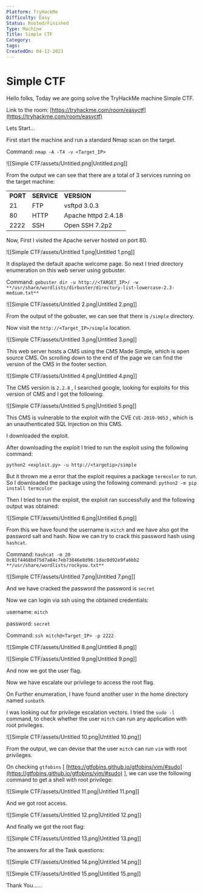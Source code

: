 ```yaml
---
Platform: TryHackMe
Difficulty: Easy
Status: Rooted/Finished
Type: Machine
Title: Simple CTF
Category: 
tags: 
CreatedOn: 04-12-2023
---
```

# Simple CTF

Hello folks, Today we are going solve the TryHackMe machine Simple CTF.

Link to the room: [https://tryhackme.com/room/easyctf](https://tryhackme.com/room/easyctf)

  

Lets Start…

First start the machine and run a standard Nmap scan on the target.

Command: `nmap -A -T4 -v <Target_IP>`

![[Simple CTF/assets/Untitled.png|Untitled.png]]

From the output we can see that there are a total of 3 services running on the target machine:

|   |   |   |
|---|---|---|
|**PORT**|**SERVICE**|**VERSION**|
|21|FTP|vsftpd 3.0.3|
|80|HTTP|Apache httpd 2.4.18|
|2222|SSH|Open SSH 7.2p2|

Now, First I visited the Apache server hosted on port 80.

![[Simple CTF/assets/Untitled 1.png|Untitled 1.png]]

It displayed the default apache welcome page. So next I tried directory enumeration on this web server using gobuster.

Command: `gobuster dir -u http://<TARGET_IP>/ -w` `**/usr/share/wordlists/dirbuster/directory-list-lowercase-2.3-medium.txt**`

![[Simple CTF/assets/Untitled 2.png|Untitled 2.png]]

From the output of the gobuster, we can see that there is `/simple` directory.

Now visit the `http://<Target_IP>/simple` location.

![[Simple CTF/assets/Untitled 3.png|Untitled 3.png]]

This web server hosts a CMS using the CMS Made Simple, which is open source CMS. On scrolling down to the end of the page we can find the version of the CMS in the footer section.

![[Simple CTF/assets/Untitled 4.png|Untitled 4.png]]

The CMS version is `2.2.8` , I searched google, looking for exploits for this version of CMS and I got the following:

![[Simple CTF/assets/Untitled 5.png|Untitled 5.png]]

This CMS is vulnerable to the exploit with the CVE `CVE-2019-9053` , which is an unauthenticated SQL Injection on this CMS.

I downloaded the exploit.

After downloading the exploit I tried to run the exploit using the following command:

`python2 <exploit.py> -u http://<targetip>/simple`

But it thrown me a error that the exploit requires a package `termcolor` to run. So I downloaded the package using the following command: `python2 -m pip install termcolor`

Then I tried to run the exploit, the exploit ran successfully and the following output was obtained:

![[Simple CTF/assets/Untitled 6.png|Untitled 6.png]]

From this we have found the username is `mitch` and we have also got the password salt and hash. Now we can try to crack this password hash using `hashcat`.

Command: `hashcat -m 20 0c01f4468bd75d7a84c7eb73846e8d96:1dac0d92e9fa6bb2` `**/usr/share/wordlists/rockyou.txt**`

![[Simple CTF/assets/Untitled 7.png|Untitled 7.png]]

And we have cracked the password the password is `secret`

Now we can login via ssh using the obtained credentials:

username: `mitch`

password: `secret`

Command: `ssh mitch@<Target_IP> -p 2222`

![[Simple CTF/assets/Untitled 8.png|Untitled 8.png]]

![[Simple CTF/assets/Untitled 9.png|Untitled 9.png]]

And now we got the user flag.

Now we have escalate our privilege to access the root flag.

On Further enumeration, I have found another user in the home directory named `sunbath`.

I was looking out for privilege escalation vectors. I tried the `sudo -l` command, to check whether the user `mitch` can run any application with root privileges.

![[Simple CTF/assets/Untitled 10.png|Untitled 10.png]]

From the output, we can devise that the user `mitch` can run `vim` with root privileges.

On checking `gtfobins` [ [https://gtfobins.github.io/gtfobins/vim/#sudo](https://gtfobins.github.io/gtfobins/vim/#sudo) ], we can use the following command to get a shell with root privilege:

![[Simple CTF/assets/Untitled 11.png|Untitled 11.png]]

And we got root access.

![[Simple CTF/assets/Untitled 12.png|Untitled 12.png]]

And finally we got the root flag:

![[Simple CTF/assets/Untitled 13.png|Untitled 13.png]]

The answers for all the Task questions:

![[Simple CTF/assets/Untitled 14.png|Untitled 14.png]]

![[Simple CTF/assets/Untitled 15.png|Untitled 15.png]]

  

Thank You……